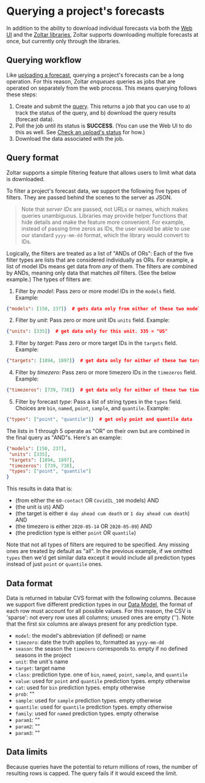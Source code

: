 # Querying a project's forecasts

In addition to the ability to download individual forecasts via both the [Web UI](Forecasts.md#download-a-single-forecast) and the [Zoltar libraries](ApiIntro.md), Zoltar supports downloading multiple forecasts at once, but currently only through the libraries.


## Querying workflow

Like [uploading a forecast](Forecasts.md#upload-a-forecast), querying a project's forecasts can be a long operation. For this reason, Zoltar _enqueues_ queries as jobs that are operated on separately from the web process. This means querying follows these steps:

1. Create and submit the [query](#query_format). This returns a job that you can use to a) track the status of the query, and b) download the query results (forecast data).
1. Poll the job until its status is **SUCCESS**. (You can use the Web UI to do this as well. See [Check an upload's status](Forecasts.md#check_an_uploads_status) for how.)
1. Download the data associated with the job.


## Query format

Zoltar supports a simple filtering feature that allows users to limit what data is downloaded.

To filter a project's forecast data, we support the following five types of filters. They are passed behind the scenes to the server as JSON.

> Note that *server IDs* are passed, not URLs or names, which makes queries unambiguous. Libraries may provide helper functions that hide details and make the feature more convenient. For example, instead of passing time zeros as IDs, the user would be able to use our standard `yyyy-mm-dd` format, which the library would convert to IDs.

Logically, the filters are treated as a list of "ANDs of ORs": Each of the five filter types are lists that are considered individually as ORs. For example, a list of model IDs means get data from *any* of them. The filters are combined by ANDs, meaning only data that matches *all* filters. (See the below example.) The types of filters are:

1) Filter by *model*: Pass zero or more model IDs in the `models` field. Example:
```json
{"models": [150, 237]}  # gets data only from either of these two models. 150 = "60-contact", 237 = "CovidIL_100"
```

2) Filter by *unit*: Pass zero or more unit IDs `units` field. Example:
```json
{"units": [335]}  # get data only for this unit. 335 = "US"
```

3) Filter by *target*: Pass zero or more target IDs in the `targets` field. Example:
```json
{"targets": [1894, 1897]}  # get data only for either of these two targets. 1894 = "0 day ahead cum death", 1897 = "1 day ahead cum death"
```

4) Filter by *timezero*: Pass zero or more timezero IDs in the `timezeros` field. Example:

```json
{"timezeros": [739, 738]}  # get data only for either of these two time zeros. 739 = "2020-05-14", 738 = "2020-05-09"
```

5) Filter by forecast *type*: Pass a list of string types in the `types` field. Choices are `bin`, `named`, `point`, `sample`, and `quantile`. Example:
```json
{"types": ["point", "quantile"]}  # get only point and quantile data
```

The lists in 1 through 5 operate as "OR" on their own but are combined in the final query as "AND"s. Here's an example:

```json
{"models": [150, 237],
 "units": [335],
 "targets": [1894, 1897],
 "timezeros": [739, 738],
 "types": ["point", "quantile"]
}
```

This results in data that is:

- (from either the `60-contact` OR `CovidIL_100` models) AND
- (the unit is `US`) AND
- (the target is either `0 day ahead cum death` or `1 day ahead cum death`) AND
- (the timezero is either `2020-05-14` OR `2020-05-09`) AND
- (the prediction type is either `point` OR `quantile`)

Note that not all types of filters are required to be specified. Any missing ones are treated by default as "all". In the previous example, if we omitted `types` then we'd get similar data except it would include all prediction types instead of just `point` or `quantile` ones.


## Data format

Data is returned in tabular CVS format with the following columns. Because we support five different prediction types in our [Data Model](DataModel.md), the format of each row must account for all possible values. For this reason, the CSV is 'sparse': not every row uses all columns; unused ones are empty (''). Note that the first six columns are always present for any prediction type.

- `model`: the model's abbreviation (if defined) or name 
- `timezero`: date the truth applies to, formatted as `yyyy-mm-dd`
- `season`: the season the `timezero` corresponds to. empty if no defined seasons in the project
- `unit`: the unit's name
- `target`: target name
- `class`: prediction type. one of `bin`, `named`, `point`, `sample`, and `quantile`
- `value`: used for `point` and `quantile` prediction types. empty otherwise
- `cat`: used for `bin` prediction types. empty otherwise
- `prob`: ""
- `sample`: used for `sample` prediction types. empty otherwise
- `quantile`: used for `quantile` prediction types. empty otherwise
- `family`: used for `named` prediction types. empty otherwise
- `param1`: ""
- `param2`: ""
- `param3`: ""


## Data limits

Because queries have the potential to return millions of rows, the number of resulting rows is capped. The query fails if it would exceed the limit.

